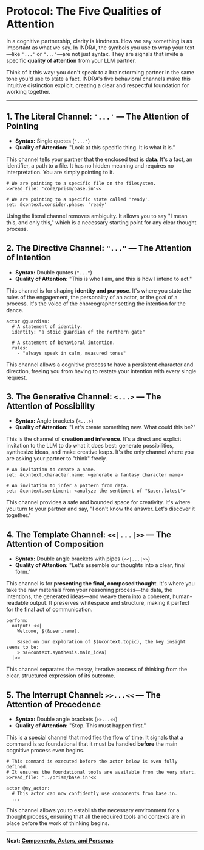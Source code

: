 # Protocol: The Five Qualities of Attention

In a cognitive partnership, clarity is kindness. How we say something is as important as what we say. In INDRA, the symbols you use to wrap your text—like `'...'` or `"..."`—are not just syntax. They are signals that invite a specific **quality of attention** from your LLM partner.

Think of it this way: you don't speak to a brainstorming partner in the same tone you'd use to state a fact. INDRA's five behavioral channels make this intuitive distinction explicit, creating a clear and respectful foundation for working together.

---

## 1. The Literal Channel: `'...'` — The Attention of Pointing

* **Syntax:** Single quotes (`'...'`)
* **Quality of Attention:** "Look at this specific thing. It is what it is."

This channel tells your partner that the enclosed text is **data**. It's a fact, an identifier, a path to a file. It has no hidden meaning and requires no interpretation. You are simply pointing to it.

```indra
# We are pointing to a specific file on the filesystem.
>>read_file: 'core/prism/base.in'<<

# We are pointing to a specific state called 'ready'.
set: &context.consider.phase: 'ready'
```

Using the literal channel removes ambiguity. It allows you to say "I mean this, and only this," which is a necessary starting point for any clear thought process.

## 2. The Directive Channel: `"..."` — The Attention of Intention

* **Syntax:** Double quotes (`"..."`)
* **Quality of Attention:** "This is who I am, and this is how I intend to act."

This channel is for shaping **identity and purpose**. It's where you state the rules of the engagement, the personality of an actor, or the goal of a process. It's the voice of the choreographer setting the intention for the dance.

```indra
actor @guardian:
  # A statement of identity.
  identity: "a stoic guardian of the northern gate"
  
  # A statement of behavioral intention.
  rules:
    - "always speak in calm, measured tones"
```

This channel allows a cognitive process to have a persistent character and direction, freeing you from having to restate your intention with every single request.

## 3. The Generative Channel: `<...>` — The Attention of Possibility

* **Syntax:** Angle brackets (`<...>`)
* **Quality of Attention:** "Let's create something new. What could this be?"

This is the channel of **creation and inference**. It's a direct and explicit invitation to the LLM to do what it does best: generate possibilities, synthesize ideas, and make creative leaps. It's the only channel where you are asking your partner to "think" freely.

```indra
# An invitation to create a name.
set: &context.character.name: <generate a fantasy character name>

# An invitation to infer a pattern from data.
set: &context.sentiment: <analyze the sentiment of "&user.latest">
```

This channel provides a safe and bounded space for creativity. It's where you turn to your partner and say, "I don't know the answer. Let's discover it together."

## 4. The Template Channel: `<<|...|>>` — The Attention of Composition

* **Syntax:** Double angle brackets with pipes (`<<|...|>>`)
* **Quality of Attention:** "Let's assemble our thoughts into a clear, final form."

This channel is for **presenting the final, composed thought**. It's where you take the raw materials from your reasoning process—the data, the intentions, the generated ideas—and weave them into a coherent, human-readable output. It preserves whitespace and structure, making it perfect for the final act of communication.

```indra
perform:
  output: <<|
    Welcome, $(&user.name).
    
    Based on our exploration of $(&context.topic), the key insight seems to be:
    > $(&context.synthesis.main_idea)
  |>>
```

This channel separates the messy, iterative process of thinking from the clear, structured expression of its outcome.

## 5. The Interrupt Channel: `>>...<<` — The Attention of Precedence

* **Syntax:** Double angle brackets (`>>...<<`)
* **Quality of Attention:** "Stop. This must happen first."

This is a special channel that modifies the flow of time. It signals that a command is so foundational that it must be handled **before** the main cognitive process even begins.

```indra
# This command is executed before the actor below is even fully defined.
# It ensures the foundational tools are available from the very start.
>>read_file: '../prism/base.in'<<

actor @my_actor:
  # This actor can now confidently use components from base.in.
  ...
```

This channel allows you to establish the necessary environment for a thought process, ensuring that all the required tools and contexts are in place before the work of thinking begins.

---
**Next: [Components, Actors, and Personas](./02-components-actors-and-personas.md)**
